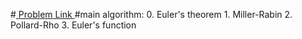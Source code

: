 #<a href='https://www.hackerrank.com/contests/projecteuler/challenges/euler188/problem'> Problem Link </a>
#main algorithm: 
    0. Euler's theorem
    1. Miller-Rabin
    2. Pollard-Rho
    3. Euler's function
